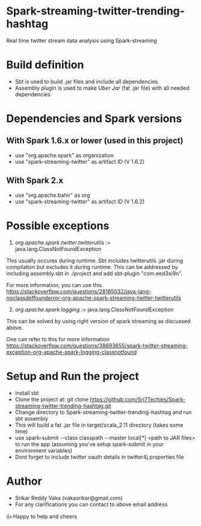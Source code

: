 # Spark-streaming-twitter-trending-hashtag
Real time twitter stream data analysis using Spark-streaming

# Build definition
- Sbt is used to build .jar files and include all dependencies
- Assembly plugin is used to make *Uber Jar* (fat .jar file) with all needed dependencies

# Dependencies and Spark versions
## With Spark 1.6.x or lower (used in this project)
- use "org.apache.spark" as organization
- use "spark-streaming-twitter" as artifact ID (V 1.6.2)
## With Spark 2.x
- use "org.apache.bahir" as org
- use "spark-streaming-twitter" as artifact ID (V 1.6.2)

# Possible exceptions

1. *org.apache.spark.twitter.twitterutils* := java.lang.ClassNotFoundException

This usually occures during runtime. Sbt includes twitterutils .jar during compilation but excludes it during runtime. This can be addressed by including assembly.sbt in ./project and add sbt-plugin "com.eed3si9n".

For more information, you can use this https://stackoverflow.com/questions/28165032/java-lang-noclassdeffounderror-org-apache-spark-streaming-twitter-twitterutils

2. *org.apache.spark.logging* := java.lang.ClassNotFoundException

This can be solved by using right version of spark streaming as discussed above.

One can refer to this for more information
https://stackoverflow.com/questions/38893655/spark-twitter-streaming-exception-org-apache-spark-logging-classnotfound

# Setup and Run the project
- install sbt
- Clone the project at: git clone https://github.com/Sri7Techies/Spark-streaming-twitter-trending-hashtag.git
- Change directory to Spark-streaming-twitter-trending-hashtag and run sbt assembly 
- This will build a fat .jar file in target/scala_2.11 directory (takes some time)
- use spark-submit --class classpath --master local[*]  \<path to JAR files\> 
  to run the app (assuming you've setup spark-submit in your environment variables)
- Dont forget to include twitter oauth details in twitter4j.properties file

# Author
- Srikar Reddy Vaka (vakasrikar\@gmail\.com)
- For any clarifications you can contact to above email address 

:+1: Happy to help and cheers 

